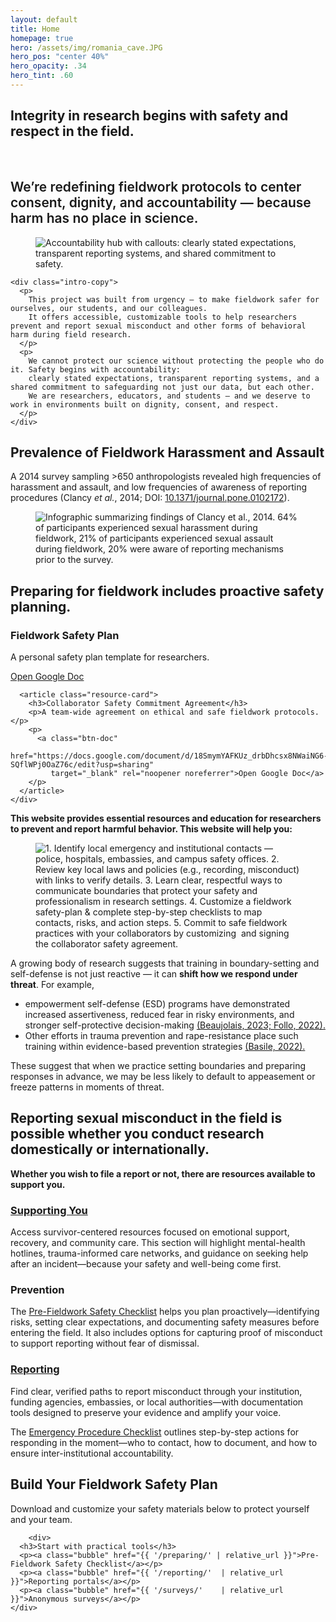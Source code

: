 ```yaml
---
layout: default
title: Home
homepage: true
hero: /assets/img/romania_cave.JPG
hero_pos: "center 40%"
hero_opacity: .34
hero_tint: .60
---
```


<!-- 1) Intro – plain background -->
<section class="section intro">
  <div class="intro-title">
    <h1><strong>Integrity in research begins with safety and respect in the field.</strong></h1>
<br>
    <h2 style="font-weight:600;">
      We’re redefining fieldwork protocols to center consent, dignity, and accountability — because harm has no place in science.
    </h2>
  </div>

  <div class="intro-row">
    <figure class="intro-graphic">
      <img
        src="{{ '/assets/img/accountability.png' | relative_url }}"
        alt="Accountability hub with callouts: clearly stated expectations, transparent reporting systems, and shared commitment to safety."
        loading="lazy" decoding="async" fetchpriority="low">
    </figure>

    <div class="intro-copy">
      <p>
        This project was built from urgency — to make fieldwork safer for ourselves, our students, and our colleagues.
        It offers accessible, customizable tools to help researchers prevent and report sexual misconduct and other forms of behavioral harm during field research.
      </p>
      <p>
        We cannot protect our science without protecting the people who do it. Safety begins with accountability:
        clearly stated expectations, transparent reporting systems, and a shared commitment to safeguarding not just our data, but each other.
        We are researchers, educators, and students — and we deserve to work in environments built on dignity, consent, and respect.
      </p>
    </div>
  </div>
</section>

<!-- 2) PREVALENCE — shared split -->
<section class="section">
<h2 class="pillhead pill--orange pill--clip-left">Prevalence of Fieldwork Harassment and Assault
</h2>
  <div class="split">
    <div class="text">
       <p>A 2014 survey sampling &gt;650 anthropologists revealed high frequencies of harassment and assault, and low frequencies of awareness of reporting procedures (Clancy <em>et&nbsp;al.</em>, 2014; DOI: <a href="https://doi.org/10.1371/journal.pone.0102172">10.1371/journal.pone.0102172</a>).</p>
    </div>
    <figure class="art">
      <img
        src="{{ '/assets/img/prevalencegraphic.png' | relative_url }}"
        alt="Infographic summarizing findings of Clancy et al., 2014.
64% of participants experienced sexual harassment during fieldwork, 21% of participants experienced sexual assault during fieldwork, 20% were aware of reporting mechanisms prior to the survey."
        loading="lazy" decoding="async">
    </figure>
  </div>
</section>

<!-- 3) PREPARING — pillband -->
<section class="pillband pill--soil pill--clip-right">
  <div class="section resources">
    <h2>Preparing for fieldwork includes proactive safety planning.</h2>
<div class="resources-grid">
      <article class="resource-card">
        <h3>Fieldwork Safety Plan</h3>
        <p>A personal safety plan template for researchers.</p>
        <p>
          <a class="btn-doc"
  href="https://docs.google.com/document/d/1OkEMW4VhpsccA_VZTTEvgBBq5vs0mCOEDg9Xk6f34Ss/edit?usp=sharing"
             target="_blank" rel="noopener noreferrer">Open Google Doc</a>
        </p>
      </article>

      <article class="resource-card">
        <h3>Collaborator Safety Commitment Agreement</h3>
        <p>A team-wide agreement on ethical and safe fieldwork protocols.</p>
        <p>
          <a class="btn-doc"
             href="https://docs.google.com/document/d/18SmymYAFKUz_drbDhcsx8NWaiNG6-SQflWPj0OaZ76c/edit?usp=sharing"
             target="_blank" rel="noopener noreferrer">Open Google Doc</a>
        </p>
      </article>
    </div>
  </div>
</section>

<section class="section section--prep">
    <div class="split split--prep">
      <div class="text">
        <p>
          <strong>This website provides essential resources and education for researchers to
          prevent and report harmful behavior. This website will help you:</strong>
        </p>
      <figure class="art">
        <img
          src="{{ '/assets/img/prep.png' | relative_url }}"
          alt="1. Identify local emergency and institutional contacts — police, hospitals, embassies, and campus safety offices.
2. Review key local laws and policies (e.g., recording, misconduct) with links to verify details.
3. Learn clear, respectful ways to communicate boundaries that protect your safety and professionalism in research settings.
4. Customize a fieldwork safety-plan & complete step-by-step checklists to map contacts, risks, and action steps.
5. Commit to safe fieldwork practices with your collaborators by customizing  and signing the collaborator safety agreement."
          loading="lazy" decoding="async">
      </figure>
    </div>
  <div class="text text--right"> 
  <p>
    A growing body of research suggests that training in boundary-setting and self-defense is
    not just reactive — it can <strong>shift how we respond under threat</strong>. For example,
  </p>
  <ul>
    <li>empowerment self-defense (ESD) programs have demonstrated increased assertiveness, reduced fear in risky environments, and stronger self-protective decision-making <a href="https://doi.org/10.1177/08862605221082734">(Beaujolais, 2023; </a><a href="https://doi.org/10.33043/SSWJ.2.1.63-76">Follo, 2022).</a></li>
    <li>Other efforts in trauma prevention and rape-resistance place such training within evidence-based prevention strategies <a href="https://doi.org/10.1080/10926771.2022.2046224">(Basile, 2022).</a></li>
  </ul>
  <p>
    These suggest that when we practice setting boundaries and preparing responses in advance,
    we may be less likely to default to appeasement or freeze patterns in moments of threat.
  </p>
</div>
</div>
</section>

<!-- 4) REPORTING — consistent grid utility -->
<section class="pillband pill--slate pill--clip-left">
  <div class="section">
    <h2>Reporting sexual misconduct in the field is possible whether you conduct research domestically or internationally.</h2>
    <p class="lede"><strong>Whether you wish to file a report or not, there are resources available to support you.</strong></p>
</div>
</section> 
  <div class="section resources">
    <div class="pill-grid">
    <article class="card">
      <h3><a href="{{ '/support.html' | relative_url }}">Supporting You</a></h3>
      <p>
        Access survivor-centered resources focused on emotional support, recovery, and community care.
        This section will highlight mental-health hotlines, trauma-informed care networks, and guidance
        on seeking help after an incident—because your safety and well-being come first.
      </p>
    </article>
      <article class="card">
      <h3>Prevention</h3>
      <p>The <a href="https://docs.google.com/spreadsheets/d/1ZjhKX9xpNuL4AG_rvhCvbrSp2nIuF4NTJd0CaRwR53U/edit?usp=sharing" target="_blank" rel="noopener">Pre-Fieldwork Safety Checklist</a> helps you plan proactively—identifying risks, setting clear expectations, and documenting safety measures before entering the field. It also includes options for capturing proof of misconduct to support reporting without fear of dismissal.
      </p>
    </article>
    <article class="card">
      <h3><a href="{{ '/reporting.html' | relative_url }}">Reporting</a></h3>
      <p>
        Find clear, verified paths to report misconduct through your institution, funding agencies,
        embassies, or local authorities—with documentation tools designed to preserve your evidence and
        amplify your voice.
      </p>
      <p>The <a href="https://docs.google.com/spreadsheets/d/1bF3FxtmMhAtRn2lyBDhansQ7YlDt4Gsm58aSHon6y0o/edit?usp=sharing" target="_blank" rel="noopener">Emergency Procedure Checklist</a> outlines step-by-step actions for responding in the moment—who to contact, how to document, and how to ensure inter-institutional accountability.</p>
    </article>
  </div>
  </div>
  </div>


<!-- 5) RESOURCES — circular cards -->
<section class="pillband pill--sage pill--clip-right">
  <div class="section resources">
    <h2>Build Your Fieldwork Safety Plan</h2>
    <p class="lede">Download and customize your safety materials below to protect yourself and your team.</p>

        <div>
      <h3>Start with practical tools</h3>
      <p><a class="bubble" href="{{ '/preparing/' | relative_url }}">Pre-Fieldwork Safety Checklist</a></p>
      <p><a class="bubble" href="{{ '/reporting/'  | relative_url }}">Reporting portals</a></p>
      <p><a class="bubble" href="{{ '/surveys/'    | relative_url }}">Anonymous surveys</a></p>
    </div>
  </div>
</section>

